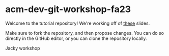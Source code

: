 # acm-dev-git-workshop-fa23

Welcome to the tutorial repository! We're working off of [these](https://docs.google.com/presentation/d/1dIWuou3D_QtLJTu4fat7WFIfEFObf5CmgYT_6_bHfrs/edit#slide=id.g243d5cca08d_0_189) slides. 

Make sure to fork the repository, and then propose changes. You can do so directly in the GitHub editor, or you can clone the repository locally.


Jacky workshop
